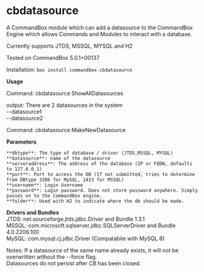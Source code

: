 # cbdatasource
A CommandBox module which can add a datasource to the CommandBox Engine which 
allows Commands and Modules to interact with a database. 

Currently supports JTDS, MSSQL, MYSQL and H2

Tested on CommandBox 5.0.1+00137

Installation: `box install commandbox-cbdatasource`

**Usage**

Command: cbdatasource ShowAllDatasources 

output: There are 2 datasources in the system  
--datasource1  
--datasource2  


Command: cbdatasource MakeNewDatasource

**Parameters**

    **dbtype**: The type of database / driver (JTDS,MSSQL, MYSQL)  
    **datasource**: name of the datasource  
    **serveraddress**: The address of the database (IP or FQDN, defaults to 127.0.0.1)  
    **port**: Port to access the DB (If not submitted, tries to determine from DBtype 3306 for MySQL, 1433 for MSSQL)  
    **username**: Login Username  
    **password**: Login password. Does not store password anywhere. Simply passes on to the CommandBox engine.   
    **folder**: Used with H2 to indicate where the db should be made.   
       
**Drivers and Bundles**  
JTDS: net.sourceforge.jtds.jdbc.Driver and Bundle 1.3.1  
MSSQL: com.microsoft.sqlserver.jdbc.SQLServerDriver and Bundle 4.0.2206.100  
MySQL: com.mysql.cj.jdbc.Driver (Compatabile with MySQL 8)  

Notes: If a datasource of the same name already exists, it will not be overwritten without the --force flag.  
Datasources do not persist after CB has been closed.
